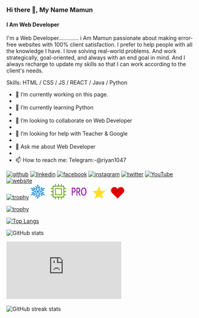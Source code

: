 
### Hi there 👋, My Name Mamun

#### I Am Web Developer

I'm a Web Developer.............
 i Am Mamun passionate about making error-free websites with 100% client satisfaction. I prefer to help people with all the knowledge I have. I love solving real-world problems. And work strategically, goal-oriented, and always with an end goal in mind. And I always recharge to update my skills so that I can work according to the client's needs.

Skills: HTML / CSS / JS /  REACT / Java / Python 

- 🔭 I’m currently working on this page.
- 
- 🌱 I’m currently learning Python
- 
- 👯 I’m looking to collaborate on Web Developer
- 
- 🤔 I’m looking for help with Teacher & Google
- 
- 💬 Ask me about Web Developer
- 
- 📫 How to reach me: Telegram:-@riyan1047 


[<img src='https://cdn.jsdelivr.net/npm/simple-icons@3.0.1/icons/github.svg' alt='github' height='40'>](https://github.com/https://github.com/Mamun41-361/Mamun41-361/edit/main/README.md)  [<img src='https://cdn.jsdelivr.net/npm/simple-icons@3.0.1/icons/linkedin.svg' alt='linkedin' height='40'>](https://www.linkedin.com/in/Mdmamun/)  [<img src='https://cdn.jsdelivr.net/npm/simple-icons@3.0.1/icons/facebook.svg' alt='facebook' height='40'>](https://www.facebook.com/Mamun)  [<img src='https://cdn.jsdelivr.net/npm/simple-icons@3.0.1/icons/instagram.svg' alt='instagram' height='40'>](https://www.instagram.com/https://www.instagram.com/riyankhan8844?igsh=MWhkbWU0aDFiNGVxbg%3D%3D&utm_source=qr/)  [<img src='https://cdn.jsdelivr.net/npm/simple-icons@3.0.1/icons/twitter.svg' alt='twitter' height='40'>](https://twitter.com/Mamun)  [<img src='https://cdn.jsdelivr.net/npm/simple-icons@3.0.1/icons/youtube.svg' alt='YouTube' height='40'>](https://www.youtube.com/channel/riyan)  [<img src='https://cdn.jsdelivr.net/npm/simple-icons@3.0.1/icons/icloud.svg' alt='website' height='40'>](Md.Mamun)  
[![trophy](https://github-profile-trophy.vercel.app/?username=ryo-ma)](https://github.com/ryo-ma/github-profile-trophy)
<a href='https://archiveprogram.github.com/'><img src='https://raw.githubusercontent.com/acervenky/animated-github-badges/master/assets/acbadge.gif' width='40' height='40'></a> <a href='https://docs.github.com/en/developers'><img src='https://raw.githubusercontent.com/acervenky/animated-github-badges/master/assets/devbadge.gif' width='40' height='40'></a> <a href='https://github.com/pricing'><img src='https://raw.githubusercontent.com/acervenky/animated-github-badges/master/assets/pro.gif' width='40' height='40'></a> <a href='https://stars.github.com/'><img src='https://raw.githubusercontent.com/acervenky/animated-github-badges/master/assets/starbadge.gif' width='35' height='35'></a> <a href='https://docs.github.com/en/github/supporting-the-open-source-community-with-github-sponsors'><img src='https://raw.githubusercontent.com/acervenky/animated-github-badges/master/assets/sponsorbadge.gif' width='35' height='35'></a> 

[![trophy](https://github-profile-trophy.vercel.app/?username=https://github.com/Mamun41-361/Mamun41-361/edit/main/README.md)](https://github.com/ryo-ma/github-profile-trophy)

[![Top Langs](https://github-readme-stats.vercel.app/api/top-langs/?username=https://github.com/Mamun41-361/Mamun41-361/edit/main/README.md)](https://github.com/anuraghazra/github-readme-stats)

![GitHub stats](https://github-readme-stats.vercel.app/api?username=https://github.com/Mamun41-361/Mamun41-361/edit/main/README.md&show_icons=true&count_private=true)  

![GitHub metrics](https://metrics.lecoq.io/https://github.com/Mamun41-361/Mamun41-361/edit/main/README.md)  

![GitHub streak stats](https://streak-stats.demolab.com/?user=https://github.com/Mamun41-361/Mamun41-361/edit/main/README.md)  


